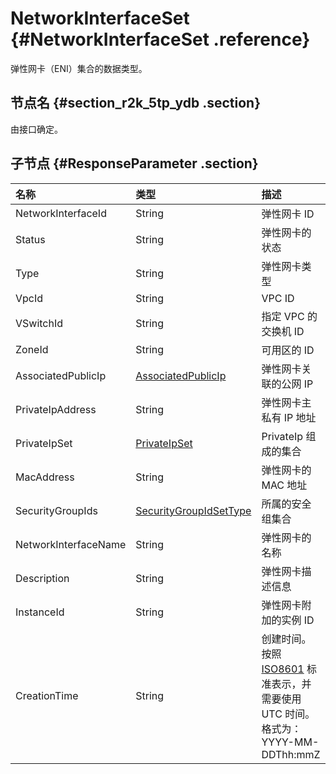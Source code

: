 # NetworkInterfaceSet {#NetworkInterfaceSet .reference}

弹性网卡（ENI）集合的数据类型。

## 节点名 {#section_r2k_5tp_ydb .section}

由接口确定。

## 子节点 {#ResponseParameter .section}

|名称|类型|描述|
|:-|:-|:-|
|NetworkInterfaceId|String|弹性网卡 ID|
|Status|String|弹性网卡的状态|
|Type|String|弹性网卡类型|
|VpcId|String|VPC ID|
|VSwitchId|String|指定 VPC 的交换机 ID|
|ZoneId|String|可用区的 ID|
|AssociatedPublicIp|[AssociatedPublicIp](intl.zh-CN/API参考/数据类型/AssociatedPublicIp.md#)|弹性网卡关联的公网 IP|
|PrivateIpAddress|String|弹性网卡主私有 IP 地址|
|PrivateIpSet|[PrivateIpSet](intl.zh-CN/API参考/数据类型/PrivateIpSet.md#)|PrivateIp 组成的集合|
|MacAddress|String|弹性网卡的 MAC 地址|
|SecurityGroupIds|[SecurityGroupIdSetType](intl.zh-CN/API参考/数据类型/SecurityGroupIdSetType.md#)|所属的安全组集合|
|NetworkInterfaceName|String|弹性网卡的名称|
|Description|String|弹性网卡描述信息|
|InstanceId|String|弹性网卡附加的实例 ID|
|CreationTime|String|创建时间。按照 [ISO8601](intl.zh-CN/API参考/附录/时间格式.md#) 标准表示，并需要使用 UTC 时间。 格式为：YYYY-MM-DDThh:mmZ|

